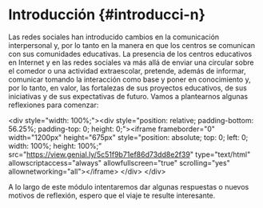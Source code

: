 # Introducción {#introducci-n}

Las redes sociales han introducido cambios en la comunicación interpersonal y, por lo tanto en la manera en que los centros se comunican con sus comunidades educativas. La presencia de los centros educativos en Internet y en las redes sociales va más allá de enviar una circular sobre el comedor o una actividad extraescolar, pretende, además de informar, comunicar tomando la interacción como base y poner en conocimiento y, por lo tanto, en valor, las fortalezas de sus proyectos educativos, de sus iniciativas y de sus expectativas de futuro. Vamos a plantearnos algunas reflexiones para comenzar:

&lt;div style=&quot;width: 100%;&quot;&gt;&lt;div style=&quot;position: relative; padding-bottom: 56.25%; padding-top: 0; height: 0;&quot;&gt;&lt;iframe frameborder=&quot;0&quot; width=&quot;1200px&quot; height=&quot;675px&quot; style=&quot;position: absolute; top: 0; left: 0; width: 100%; height: 100%;&quot; src=&quot;https://view.genial.ly/5c51f9b71ef86d73dd8e2f39&quot; type=&quot;text/html&quot; allowscriptaccess=&quot;always&quot; allowfullscreen=&quot;true&quot; scrolling=&quot;yes&quot; allownetworking=&quot;all&quot;&gt;&lt;/iframe&gt; &lt;/div&gt; &lt;/div&gt;

A lo largo de este módulo intentaremos dar algunas respuestas o nuevos motivos de reflexión, espero que el viaje te resulte interesante.